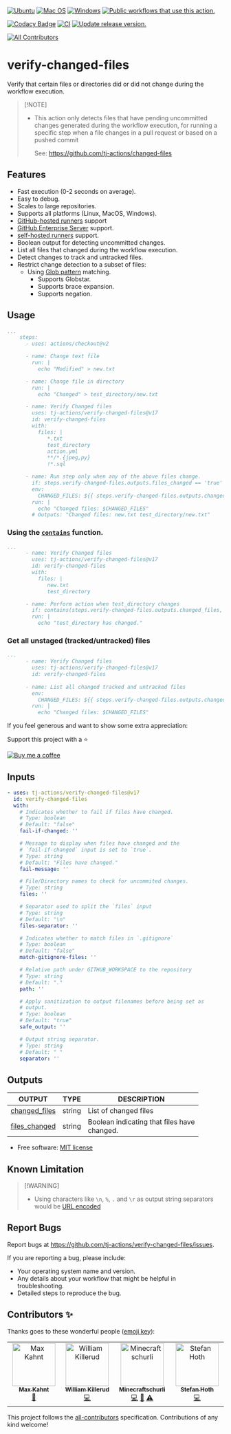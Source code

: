 [![Ubuntu](https://img.shields.io/badge/Ubuntu-E95420?style=for-the-badge\&logo=ubuntu\&logoColor=white)](https://docs.github.com/en/actions/reference/workflow-syntax-for-github-actions#jobsjob_idruns-on)
[![Mac OS](https://img.shields.io/badge/mac%20os-000000?style=for-the-badge\&logo=macos\&logoColor=F0F0F0)](https://docs.github.com/en/actions/reference/workflow-syntax-for-github-actions#jobsjob_idruns-on)
[![Windows](https://img.shields.io/badge/Windows-0078D6?style=for-the-badge\&logo=windows\&logoColor=white)](https://docs.github.com/en/actions/reference/workflow-syntax-for-github-actions#jobsjob_idruns-on)
[![Public workflows that use this action.](https://img.shields.io/endpoint?style=for-the-badge\&url=https%3A%2F%2Fused-by.vercel.app%2Fapi%2Fgithub-actions%2Fused-by%3Faction%3Dtj-actions%2Fverify-changed-files%26badge%3Dtrue)](https://github.com/search?o=desc\&q=tj-actions+verify-changed-files+language%3AYAML\&s=\&type=Code)

[![Codacy Badge](https://app.codacy.com/project/badge/Grade/ef128a4f001846f8a5a50316c8d3c5c3)](https://app.codacy.com/gh/tj-actions/verify-changed-files/dashboard?utm_source=gh\&utm_medium=referral\&utm_content=\&utm_campaign=Badge_grade)
[![CI](https://github.com/tj-actions/verify-changed-files/workflows/CI/badge.svg)](https://github.com/tj-actions/verify-changed-files/actions?query=workflow%3ACI)
[![Update release version.](https://github.com/tj-actions/verify-changed-files/workflows/Update%20release%20version./badge.svg)](https://github.com/tj-actions/verify-changed-files/actions?query=workflow%3A%22Update+release+version.%22)

<!-- ALL-CONTRIBUTORS-BADGE:START - Do not remove or modify this section -->

[![All Contributors](https://img.shields.io/badge/all_contributors-4-orange.svg?style=flat-square)](#contributors-)

<!-- ALL-CONTRIBUTORS-BADGE:END -->

# verify-changed-files

Verify that certain files or directories did or did not change during the workflow execution.

> \[!NOTE]
>
> *   This action only detects files that have pending uncommitted changes generated during the workflow execution, for running a specific step when a file changes in a pull request or based on a pushed commit
>
>     See: https://github.com/tj-actions/changed-files

## Features

*   Fast execution (0-2 seconds on average).
*   Easy to debug.
*   Scales to large repositories.
*   Supports all platforms (Linux, MacOS, Windows).
*   [GitHub-hosted runners](https://docs.github.com/en/actions/using-github-hosted-runners/about-github-hosted-runners) support
*   [GitHub Enterprise Server](https://docs.github.com/en/enterprise-server@3.3/admin/github-actions/getting-started-with-github-actions-for-your-enterprise/getting-started-with-github-actions-for-github-enterprise-server) support.
*   [self-hosted runners](https://docs.github.com/en/actions/hosting-your-own-runners/about-self-hosted-runners) support.
*   Boolean output for detecting uncommitted changes.
*   List all files that changed during the workflow execution.
*   Detect changes to track and untracked files.
*   Restrict change detection to a subset of files:
    *   Using [Glob pattern](https://docs.github.com/en/actions/learn-github-actions/workflow-syntax-for-github-actions#filter-pattern-cheat-sheet) matching.
        *   Supports Globstar.
        *   Supports brace expansion.
        *   Supports negation.

## Usage

```yaml
...
    steps:
      - uses: actions/checkout@v2

      - name: Change text file
        run: |
          echo "Modified" > new.txt

      - name: Change file in directory
        run: |
          echo "Changed" > test_directory/new.txt

      - name: Verify Changed files
        uses: tj-actions/verify-changed-files@v17
        id: verify-changed-files
        with:
          files: |
             *.txt
             test_directory
             action.yml
             **/*.{jpeg,py}
             !*.sql

      - name: Run step only when any of the above files change.
        if: steps.verify-changed-files.outputs.files_changed == 'true'
        env:
          CHANGED_FILES: ${{ steps.verify-changed-files.outputs.changed_files }}
        run: |
          echo "Changed files: $CHANGED_FILES"
        # Outputs: "Changed files: new.txt test_directory/new.txt"
```

### Using the [`contains`](https://docs.github.com/en/actions/learn-github-actions/expressions#contains) function.

```yaml
...
      - name: Verify Changed files
        uses: tj-actions/verify-changed-files@v17
        id: verify-changed-files
        with:
          files: |
             new.txt
             test_directory

      - name: Perform action when test_directory changes
        if: contains(steps.verify-changed-files.outputs.changed_files, 'test_directory')
        run: |
          echo "test_directory has changed."
```

### Get all unstaged (tracked/untracked) files

```yaml
...
      - name: Verify Changed files
        uses: tj-actions/verify-changed-files@v17
        id: verify-changed-files
      
      - name: List all changed tracked and untracked files
        env:
          CHANGED_FILES: ${{ steps.verify-changed-files.outputs.changed_files }}
        run: |
          echo "Changed files: $CHANGED_FILES"
```

If you feel generous and want to show some extra appreciation:

Support this project with a :star:

[![Buy me a coffee][buymeacoffee-shield]][buymeacoffee]

[buymeacoffee]: https://www.buymeacoffee.com/jackton1

[buymeacoffee-shield]: https://www.buymeacoffee.com/assets/img/custom_images/orange_img.png

## Inputs

<!-- AUTO-DOC-INPUT:START - Do not remove or modify this section -->

```yaml
- uses: tj-actions/verify-changed-files@v17
  id: verify-changed-files
  with:
    # Indicates whether to fail if files have changed.
    # Type: boolean
    # Default: "false"
    fail-if-changed: ''

    # Message to display when files have changed and the 
    # `fail-if-changed` input is set to `true`. 
    # Type: string
    # Default: "Files have changed."
    fail-message: ''

    # File/Directory names to check for uncommited changes.
    # Type: string
    files: ''

    # Separator used to split the `files` input
    # Type: string
    # Default: "\n"
    files-separator: ''

    # Indicates whether to match files in `.gitignore`
    # Type: boolean
    # Default: "false"
    match-gitignore-files: ''

    # Relative path under GITHUB_WORKSPACE to the repository
    # Type: string
    # Default: "."
    path: ''

    # Apply sanitization to output filenames before being set as 
    # output. 
    # Type: boolean
    # Default: "true"
    safe_output: ''

    # Output string separator.
    # Type: string
    # Default: " "
    separator: ''

```

<!-- AUTO-DOC-INPUT:END -->

## Outputs

<!-- AUTO-DOC-OUTPUT:START - Do not remove or modify this section -->

|                                  OUTPUT                                   |  TYPE  |                   DESCRIPTION                    |
|---------------------------------------------------------------------------|--------|--------------------------------------------------|
| <a name="output_changed_files"></a>[changed\_files](#output_changed_files) | string |              List of changed files               |
| <a name="output_files_changed"></a>[files\_changed](#output_files_changed) | string | Boolean indicating that files have <br>changed.  |

<!-- AUTO-DOC-OUTPUT:END -->

*   Free software: [MIT license](LICENSE)

## Known Limitation

> \[!WARNING]
>
> *   Using characters like `\n`, `%`, `.` and `\r` as output string separators would be [URL encoded](https://www.w3schools.com/tags/ref_urlencode.asp)

## Report Bugs

Report bugs at https://github.com/tj-actions/verify-changed-files/issues.

If you are reporting a bug, please include:

*   Your operating system name and version.
*   Any details about your workflow that might be helpful in troubleshooting.
*   Detailed steps to reproduce the bug.

## Contributors ✨

Thanks goes to these wonderful people ([emoji key](https://allcontributors.org/docs/en/emoji-key)):

<!-- ALL-CONTRIBUTORS-LIST:START - Do not remove or modify this section -->

<!-- prettier-ignore-start -->

<!-- markdownlint-disable -->

<table>
  <tbody>
    <tr>
      <td align="center" valign="top" width="14.28%"><a href="https://github.com/max-kahnt-keylight"><img src="https://avatars.githubusercontent.com/u/79849575?v=4?s=100" width="100px;" alt="Max Kahnt"/><br /><sub><b>Max Kahnt</b></sub></a><br /><a href="https://github.com/tj-actions/verify-changed-files/commits?author=max-kahnt-keylight" title="Documentation">📖</a></td>
      <td align="center" valign="top" width="14.28%"><a href="https://wllm.no"><img src="https://avatars.githubusercontent.com/u/1223410?v=4?s=100" width="100px;" alt="William Killerud"/><br /><sub><b>William Killerud</b></sub></a><br /><a href="https://github.com/tj-actions/verify-changed-files/commits?author=wkillerud" title="Code">💻</a></td>
      <td align="center" valign="top" width="14.28%"><a href="https://github.com/Minecraftschurli"><img src="https://avatars.githubusercontent.com/u/23388022?v=4?s=100" width="100px;" alt="Minecraftschurli"/><br /><sub><b>Minecraftschurli</b></sub></a><br /><a href="https://github.com/tj-actions/verify-changed-files/commits?author=Minecraftschurli" title="Code">💻</a> <a href="https://github.com/tj-actions/verify-changed-files/commits?author=Minecraftschurli" title="Documentation">📖</a> <a href="https://github.com/tj-actions/verify-changed-files/commits?author=Minecraftschurli" title="Tests">⚠️</a></td>
      <td align="center" valign="top" width="14.28%"><a href="https://stefanhoth.com"><img src="https://avatars.githubusercontent.com/u/45467?v=4?s=100" width="100px;" alt="Stefan Hoth"/><br /><sub><b>Stefan Hoth</b></sub></a><br /><a href="https://github.com/tj-actions/verify-changed-files/commits?author=stefanhoth" title="Code">💻</a></td>
    </tr>
  </tbody>
</table>

<!-- markdownlint-restore -->

<!-- prettier-ignore-end -->

<!-- ALL-CONTRIBUTORS-LIST:END -->

This project follows the [all-contributors](https://github.com/all-contributors/all-contributors) specification. Contributions of any kind welcome!
